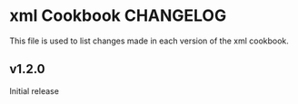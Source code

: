 xml Cookbook CHANGELOG
=======================
This file is used to list changes made in each version of the xml cookbook.


v1.2.0
------
Initial release

